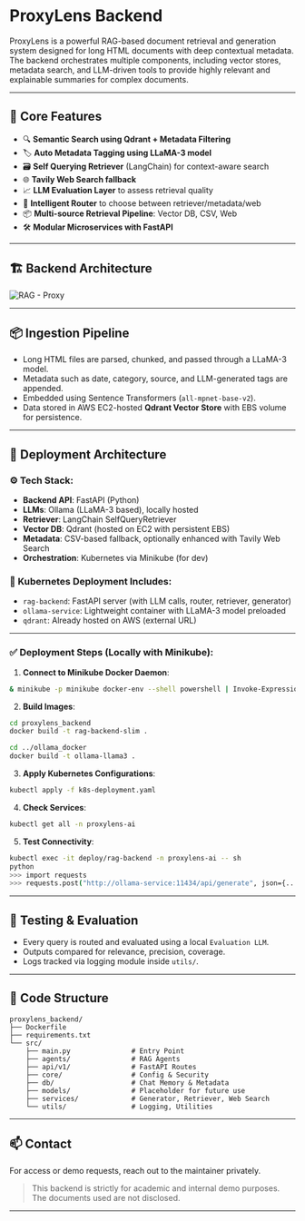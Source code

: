# ProxyLens Backend

ProxyLens is a powerful RAG-based document retrieval and generation system designed for long HTML documents with deep contextual metadata. The backend orchestrates multiple components, including vector stores, metadata search, and LLM-driven tools to provide highly relevant and explainable summaries for complex documents.

---

## 🧠 Core Features

* 🔍 **Semantic Search using Qdrant + Metadata Filtering**
* 🏷️ **Auto Metadata Tagging using LLaMA-3 model**
* 🗃️ **Self Querying Retriever** (LangChain) for context-aware search
* 🌐 **Tavily Web Search fallback**
* 📈 **LLM Evaluation Layer** to assess retrieval quality
* 🧭 **Intelligent Router** to choose between retriever/metadata/web
* 📦 **Multi-source Retrieval Pipeline**: Vector DB, CSV, Web
* 🛠️ **Modular Microservices with FastAPI**

---

## 🏗️ Backend Architecture

![RAG - Proxy](https://github.com/user-attachments/assets/711f7ffc-ae8f-4e36-9177-14d18e29c375)

---

## 📦 Ingestion Pipeline

* Long HTML files are parsed, chunked, and passed through a LLaMA-3 model.
* Metadata such as date, category, source, and LLM-generated tags are appended.
* Embedded using Sentence Transformers (`all-mpnet-base-v2`).
* Data stored in AWS EC2-hosted **Qdrant Vector Store** with EBS volume for persistence.

---

## 🚀 Deployment Architecture

### ⚙️ Tech Stack:

* **Backend API**: FastAPI (Python)
* **LLMs**: Ollama (LLaMA-3 based), locally hosted
* **Retriever**: LangChain SelfQueryRetriever
* **Vector DB**: Qdrant (hosted on EC2 with persistent EBS)
* **Metadata**: CSV-based fallback, optionally enhanced with Tavily Web Search
* **Orchestration**: Kubernetes via Minikube (for dev)

### 📁 Kubernetes Deployment Includes:

* `rag-backend`: FastAPI server (with LLM calls, router, retriever, generator)
* `ollama-service`: Lightweight container with LLaMA-3 model preloaded
* `qdrant`: Already hosted on AWS (external URL)

---

### ✅ Deployment Steps (Locally with Minikube):

1. **Connect to Minikube Docker Daemon**:

```bash
& minikube -p minikube docker-env --shell powershell | Invoke-Expression
```

2. **Build Images**:

```bash
cd proxylens_backend
docker build -t rag-backend-slim .

cd ../ollama_docker
docker build -t ollama-llama3 .
```

3. **Apply Kubernetes Configurations**:

```bash
kubectl apply -f k8s-deployment.yaml
```

4. **Check Services**:

```bash
kubectl get all -n proxylens-ai
```

5. **Test Connectivity**:

```bash
kubectl exec -it deploy/rag-backend -n proxylens-ai -- sh
python
>>> import requests
>>> requests.post("http://ollama-service:11434/api/generate", json={...})
```

---

## 🧪 Testing & Evaluation

* Every query is routed and evaluated using a local `Evaluation LLM`.
* Outputs compared for relevance, precision, coverage.
* Logs tracked via logging module inside `utils/`.

---

## 📁 Code Structure

```
proxylens_backend/
├── Dockerfile
├── requirements.txt
└── src/
    ├── main.py               # Entry Point
    ├── agents/               # RAG Agents
    ├── api/v1/               # FastAPI Routes
    ├── core/                 # Config & Security
    ├── db/                   # Chat Memory & Metadata
    ├── models/               # Placeholder for future use
    ├── services/             # Generator, Retriever, Web Search
    └── utils/                # Logging, Utilities
```

---

## 📫 Contact

For access or demo requests, reach out to the maintainer privately.

> This backend is strictly for academic and internal demo purposes. The documents used are not disclosed.

---
